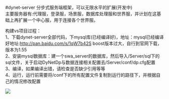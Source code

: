 #dynet-server
分步式服务端框架，可以无限水平的扩展(开发中)<br/>
主要服务器有:代理服，登录服，场景服，数据库处理服和世界服，并计划在这基础上再扩展一个中心服，用于连接各个世界服。

构建vs项目过程：<br/>
1、下载dynet-server全部代码，下mysql库(已经编译好)，地址：mysql已经编译好地址:http://pan.baidu.com/s/1qW7b42S     boost版本过大，自行到官网下载，版本为1.55 <br/>
2、安装mysql数据库：建一个swa_server的数据库，然后导入/Server/sql下的sql文件，关于启动DyNetDp与数据连接相关配置去/Server/conf/dp.cfg配置<br/>
3、编译，如果编译出错，请检查是否缺少引用等等<br/>
4、运行，运行前需要将/conf下的所有配置文件复制到运行的路径下，并根据自己的情况修改配置<br/>

<img src="http://himg.bdimg.com/sys/portrait/item/64726704.jpg"/>
